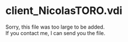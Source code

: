 # client_NicolasTORO.vdi

Sorry, this file was too large to be added.    
If you contact me, I can send you the file.

